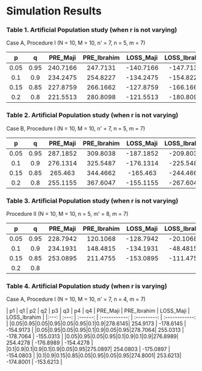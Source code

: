 # Simulation Results

### Table 1. Artificial Population study (when r is not varying)
Case A, Procedure I (N = 10, M = 10, n' = 7, n = 5, m = 7)

| p | q | PRE_Maji | PRE_Ibrahim | LOSS_Maji | LOSS_Ibrahim |
|:---: | :---: | :------: | :-----------: | :---------: | :------------: |
|0.05|0.95|240.7166| 247.7131 | -140.7166 | -147.7131 |
|0.1 |0.9 |234.2475| 254.8227 | -134.2475 | -154.8227 |
|0.15|0.85|227.8759| 266.1662 | -127.8759 | -166.1662 |
|0.2 |0.8 |221.5513| 280.8098 | -121.5513 | -180.8098 |

### Table 2. Artificial Population study (when r is not varying)
Case B, Procedure I (N = 10, M = 10, n' = 7, n = 5, m = 7)

| p | q | PRE_Maji | PRE_Ibrahim | LOSS_Maji | LOSS_Ibrahim |
|:---: | :---: | :------: | :-----------: | :---------: | :------------: |
|0.05|0.95|287.1852| 309.8038 | -187.1852 | -209.8038 |
|0.1 |0.9 |276.1314| 325.5487 | -176.1314 | -225.5487 |
|0.15|0.85|265.463 | 344.4662 | -165.463  | -244.4662 |
|0.2 |0.8 |255.1155| 367.6047 | -155.1155 | -267.6047 |


### Table 3. Artificial Population study (when r is not varying)
Procedure II (N = 10, M = 10, n = 5, m' = 8, m = 7)

| p | q | PRE_Maji | PRE_Ibrahim | LOSS_Maji | LOSS_Ibrahim |
|:---: | :---: | :------: | :-----------: | :---------: | :------------: |
|0.05|0.95|228.7942| 120.1068 | -128.7942 | -20.10682 |
|0.1 |0.9 |234.1931| 148.4815 | -134.1931 | -48.48153 |
|0.15|0.85|253.0895| 211.4755 | -153.0895 | -111.4755 |
|0.2 |0.8 | |   |   |   |


### Table 4. Artificial Population study (when r is varying)
Case A, Procedure I (N = 10, M = 10, n' = 7, n = 4, m = 7)

| p1 | q1 | p2 | q2 | p3 | q3 | p4 | q4 | PRE_Maji | PRE_Ibrahim | LOSS_Maji | LOSS_Ibrahim |
|:---: | :---: | :------: | :-----------: | :---------: | :------------: |
|0.05|0.95|0.05|0.95|0.05|0.95|0.1|0.9|278.6145| 254.9173 | -178.6145 | -154.9173 |
|0.05|0.95|0.05|0.95|0.1|0.9|0.05|0.95|278.7064| 255.0313 | -178.7064 | -155.0313 |
|0.05|0.95|0.05|0.95|0.1|0.9|0.1|0.9|276.8989| 254.4278 | -176.8989 | -154.4278 |
|0.1|0.9|0.1|0.9|0.1|0.9|0.05|0.95|275.0897| 254.0803 | -175.0897 | -154.0803 |
|0.1|0.9|0.15|0.85|0.05|0.95|0.05|0.95|274.8001| 253.6213| -174.8001 | -153.6213 |
